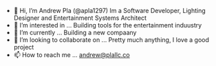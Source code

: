 - 👋 Hi, I’m Andrew Pla (@apla1297) Im a Software Developer, Lighting Designer and Entertainment Systems Architect
- 👀 I’m interested in ... Building tools for the entertainment induustry
- 🌱 I’m currently ... Building a new compaany
- 💞️ I’m looking to collaborate on ... Pretty much anything, I love a good project
- 📫 How to reach me ... andrew@plallc.co

<!---
apla1297/apla1297 is a ✨ special ✨ repository because its `README.md` (this file) appears on your GitHub profile.
You can click the Preview link to take a look at your changes.
--->
